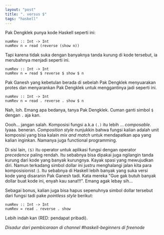 ```yaml
---
layout: "post"
title: ". versus $"
tags: "haskell"
---
```


Pak Dengklek punya kode Haskell seperti ini:

    numRev :: Int -> Int
    numRev n = read (reverse (show n))

Tapi karena tidak suka dengan banyaknya tanda kurung di kode tersebut, ia
merubahnya menjadi seperti ini.

    numRev :: Int -> Int
    numRev n = read $ reverse $ show $ n

Pak Ganesh yang kebetulan berada di sebelah Pak Dengklek menyuarakan protes
dan menyarankan Pak Dengklek untuk menggantinya jadi seperti ini.

    numRev :: Int -> Int
    numRev n = read . reverse . show $ n

Nah, loh. Emang apa bedanya, tanya Pak Dengklek. Cuman ganti simbol `$`
dengan `.` aja kan.

Oooh... jangan salah. Komposisi fungsi a.k.a `(.)` itu lebih ...
*composable*. Iyaaa. beneran. *Composition style* nunjukkin bahwa fungsi
kalian adalah unit komposisi yang bisa kalain *mix and match* untuk
mendapatkan apa yang kalian inginkan. Namanya juga functional programming.

Di sisi lain, `($)` itu operator untuk aplikasi fungsi dengan operator
*precedence* paling rendah. Itu sebabnya bisa dipakai juga ngilangin tanda
kurung dari kode yang banyak kurungnya. Kayak spasi yang mewujudkan diri.
Namun terkadang simbol dollar ini justru menghalangi jalan kita para
komposisionist :). Itu sebabnya di Haskell lebih banyak yang suka versi kode
yang disaranin Pak Ganesh tadi. Kata mereka "Gue gak butuh banyak dollar
buat kode ini, enyah kau sana!!!". Emang agak lebay sih...

Sebagai bonus, kalian juga bisa hapus sepenuhnya simbol dollar tersebut dari
fungsi tadi pake *pointless style* berikut:

    numRev :: Int -> Int
    numRev = read . reverse . show

Lebih indah kan (RED: pendapat pribadi).

*Disadur dari pembicaraan di channel #haskell-beginners di freenode*

